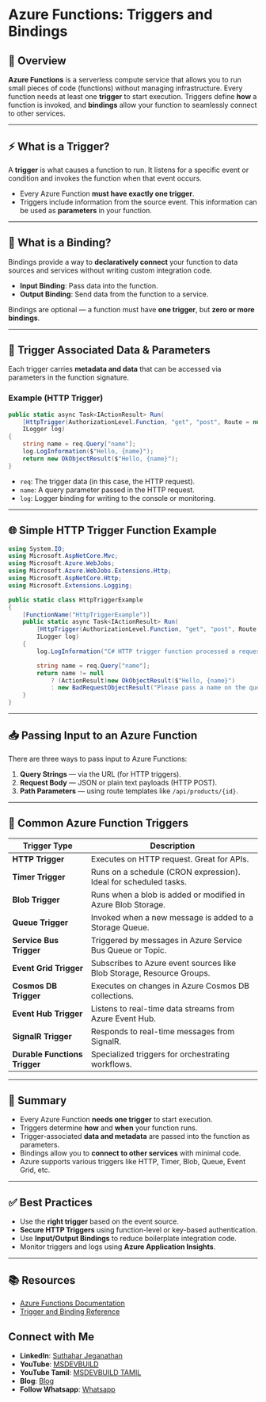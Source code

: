 # Azure Functions: Triggers and Bindings

## 📌 Overview

**Azure Functions** is a serverless compute service that allows you to run small pieces of code (functions) without managing infrastructure. Every function needs at least one **trigger** to start execution. Triggers define **how** a function is invoked, and **bindings** allow your function to seamlessly connect to other services.

---

## ⚡ What is a Trigger?

A **trigger** is what causes a function to run. It listens for a specific event or condition and invokes the function when that event occurs.

- Every Azure Function **must have exactly one trigger**.
- Triggers include information from the source event. This information can be used as **parameters** in your function.

---

## 🔁 What is a Binding?

Bindings provide a way to **declaratively connect** your function to data sources and services without writing custom integration code.

- **Input Binding**: Pass data into the function.
- **Output Binding**: Send data from the function to a service.

Bindings are optional — a function must have **one trigger**, but **zero or more bindings**.

---

## 🧾 Trigger Associated Data & Parameters

Each trigger carries **metadata and data** that can be accessed via parameters in the function signature.

### Example (HTTP Trigger)
```csharp
public static async Task<IActionResult> Run(
    [HttpTrigger(AuthorizationLevel.Function, "get", "post", Route = null)] HttpRequest req,
    ILogger log)
{
    string name = req.Query["name"];
    log.LogInformation($"Hello, {name}");
    return new OkObjectResult($"Hello, {name}");
}
````

* `req`: The trigger data (in this case, the HTTP request).
* `name`: A query parameter passed in the HTTP request.
* `log`: Logger binding for writing to the console or monitoring.

---

## 🌐 Simple HTTP Trigger Function Example

```csharp
using System.IO;
using Microsoft.AspNetCore.Mvc;
using Microsoft.Azure.WebJobs;
using Microsoft.Azure.WebJobs.Extensions.Http;
using Microsoft.AspNetCore.Http;
using Microsoft.Extensions.Logging;

public static class HttpTriggerExample
{
    [FunctionName("HttpTriggerExample")]
    public static async Task<IActionResult> Run(
        [HttpTrigger(AuthorizationLevel.Function, "get", "post", Route = null)] HttpRequest req,
        ILogger log)
    {
        log.LogInformation("C# HTTP trigger function processed a request.");

        string name = req.Query["name"];
        return name != null
            ? (ActionResult)new OkObjectResult($"Hello, {name}")
            : new BadRequestObjectResult("Please pass a name on the query string.");
    }
}
```

---

## 📥 Passing Input to an Azure Function

There are three ways to pass input to Azure Functions:

1. **Query Strings** — via the URL (for HTTP triggers).
2. **Request Body** — JSON or plain text payloads (HTTP POST).
3. **Path Parameters** — using route templates like `/api/products/{id}`.

---

## 🔗 Common Azure Function Triggers

| Trigger Type                  | Description                                                           |
| ----------------------------- | --------------------------------------------------------------------- |
| **HTTP Trigger**              | Executes on HTTP request. Great for APIs.                             |
| **Timer Trigger**             | Runs on a schedule (CRON expression). Ideal for scheduled tasks.      |
| **Blob Trigger**              | Runs when a blob is added or modified in Azure Blob Storage.          |
| **Queue Trigger**             | Invoked when a new message is added to a Storage Queue.               |
| **Service Bus Trigger**       | Triggered by messages in Azure Service Bus Queue or Topic.            |
| **Event Grid Trigger**        | Subscribes to Azure event sources like Blob Storage, Resource Groups. |
| **Cosmos DB Trigger**         | Executes on changes in Azure Cosmos DB collections.                   |
| **Event Hub Trigger**         | Listens to real-time data streams from Azure Event Hub.               |
| **SignalR Trigger**           | Responds to real-time messages from SignalR.                          |
| **Durable Functions Trigger** | Specialized triggers for orchestrating workflows.                     |

---

## 🧠 Summary

* Every Azure Function **needs one trigger** to start execution.
* Triggers determine **how** and **when** your function runs.
* Trigger-associated **data and metadata** are passed into the function as parameters.
* Bindings allow you to **connect to other services** with minimal code.
* Azure supports various triggers like HTTP, Timer, Blob, Queue, Event Grid, etc.

---

## ✅ Best Practices

* Use the **right trigger** based on the event source.
* **Secure HTTP Triggers** using function-level or key-based authentication.
* Use **Input/Output Bindings** to reduce boilerplate integration code.
* Monitor triggers and logs using **Azure Application Insights**.

---

## 📚 Resources

* [Azure Functions Documentation](https://docs.microsoft.com/en-us/azure/azure-functions/)
* [Trigger and Binding Reference](https://learn.microsoft.com/en-us/azure/azure-functions/functions-triggers-bindings)

 ## Connect with Me
- **LinkedIn**: [Suthahar Jeganathan](https://www.linkedin.com/in/jssuthahar/)
- **YouTube**: [MSDEVBUILD](https://www.youtube.com/@MSDEVBUILD)
- **YouTube Tamil**: [MSDEVBUILD TAMIL](https://www.youtube.com/@MSDEVBUILDTamil)
- **Blog**: [Blog](https://www.msdevbuild.com/)
- **Follow Whatsapp**: [Whatsapp](https://www.whatsapp.com/channel/0029Va5j2rHEFeXcTlUhQB0J)
